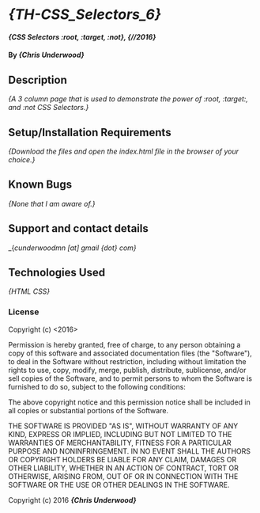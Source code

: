 # _{TH-CSS_Selectors_6}_

#### _{CSS Selectors :root, :target, :not}, {//2016}_

#### By _**{Chris Underwood}**_

## Description

_{A 3 column page that is used to demonstrate the power of :root, :target:, and :not CSS Selectors.}_

## Setup/Installation Requirements


_{Download the files and open the index.html file in the browser of your choice.}_

## Known Bugs

_{None that I am aware of.}_

## Support and contact details

_{_cunderwoodmn [at] gmail {dot} com}_

## Technologies Used

_{HTML CSS}_

### License

Copyright (c) <2016> <Chris Underwood>

Permission is hereby granted, free of charge, to any person obtaining a copy of this software and associated documentation files (the "Software"), to deal in the Software without restriction, including without limitation the rights to use, copy, modify, merge, publish, distribute, sublicense, and/or sell copies of the Software, and to permit persons to whom the Software is furnished to do so, subject to the following conditions:

The above copyright notice and this permission notice shall be included in all copies or substantial portions of the Software.

THE SOFTWARE IS PROVIDED "AS IS", WITHOUT WARRANTY OF ANY KIND, EXPRESS OR IMPLIED, INCLUDING BUT NOT LIMITED TO THE WARRANTIES OF MERCHANTABILITY, FITNESS FOR A PARTICULAR PURPOSE AND NONINFRINGEMENT. IN NO EVENT SHALL THE AUTHORS OR COPYRIGHT HOLDERS BE LIABLE FOR ANY CLAIM, DAMAGES OR OTHER LIABILITY, WHETHER IN AN ACTION OF CONTRACT, TORT OR OTHERWISE, ARISING FROM, OUT OF OR IN CONNECTION WITH THE SOFTWARE OR THE USE OR OTHER DEALINGS IN THE SOFTWARE.

Copyright (c) 2016 **_{Chris Underwood}_**
